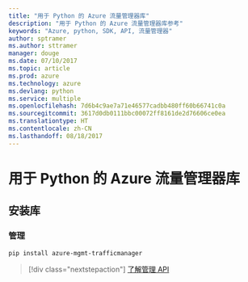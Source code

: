 ```yaml
---
title: "用于 Python 的 Azure 流量管理器库"
description: "用于 Python 的 Azure 流量管理器库参考"
keywords: "Azure, python, SDK, API, 流量管理器"
author: sptramer
ms.author: sttramer
manager: douge
ms.date: 07/10/2017
ms.topic: article
ms.prod: azure
ms.technology: azure
ms.devlang: python
ms.service: multiple
ms.openlocfilehash: 7d6b4c9ae7a71e46577cadbb480ff60b66741c0a
ms.sourcegitcommit: 3617d0db0111bbc00072ff8161de2d76606ce0ea
ms.translationtype: HT
ms.contentlocale: zh-CN
ms.lasthandoff: 08/18/2017
---
```

# <a name="azure-traffic-manager-libraries-for-python"></a>用于 Python 的 Azure 流量管理器库

## <a name="install-the-libraries"></a>安装库


### <a name="management"></a>管理

```bash
pip install azure-mgmt-trafficmanager
```
> [!div class="nextstepaction"]
> [了解管理 API](/python/api/overview/azure/trafficmanager/managementlibrary)